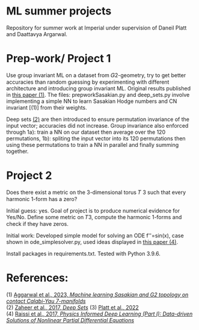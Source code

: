 # ML summer projects
Repository for summer work at Imperial under supervision of Daneil Platt and Daattavya Argarwal.

# Prep-work/ Project 1
Use group invariant ML on a dataset from 𝐺2-geometry, try to get better accuracies than random guessing by experimenting with different architecture and introducing group invariant ML. Original results published in [this paper (1)](https://www.sciencedirect.com/science/article/pii/S0370269324000753?via%3Dihub).
The files: prepworkSasakian.py and deep_sets.py involve implementing a simple NN to learn Sasakian Hodge numbers and CN invariant [(1)] from their weights.

Deep sets [(2)](https://arxiv.org/abs/1703.06114) are then introduced to ensure permutation invariance of the input vector; accuracies did not increase. Group invariance also enforced through 1a): train a NN on our dataset then average over the 120 permutations, 1b): spliting the input vector into its 120 permutations then using these permutations to train a NN in parallel and finally summing together.

# Project 2
Does there exist a metric on the 3-dimensional torus 𝑇 3 such that every harmonic 1-form has a
zero?

Initial guess: yes. Goal of project is to produce numerical evidence for Yes/No. Define some metric on 𝑇3, compute the harmonic 1-forms and check if they have zeros. 

Initial work: Developed simple model for solving an ODE f''=sin(x), case shown in ode_simplesolver.py, used ideas displayed in [this paper (4)](https://arxiv.org/abs/1711.10561).


Install packages in requirements.txt. Tested with Python 3.9.6.

# References:
(1) [Aggarwal et al., 2023, *Machine learning Sasakian and G2 topology on contact Calabi-Yau 7-manifolds*](https://www.sciencedirect.com/science/article/pii/S0370269324000753?via%3Dihub) <br/>
(2) [Zaheer et al., 2017, *Deep Sets*](https://arxiv.org/abs/1703.06114)
(3) [Platt et al., 2022](https://openreview.net/pdf?id=RLkbkAgNA58) <br/>
(4) [Raissi et al., 2017, *Physics Informed Deep Learning (Part I): Data-driven Solutions of Nonlinear Partial Differential Equations*](https://arxiv.org/abs/1711.10561)
